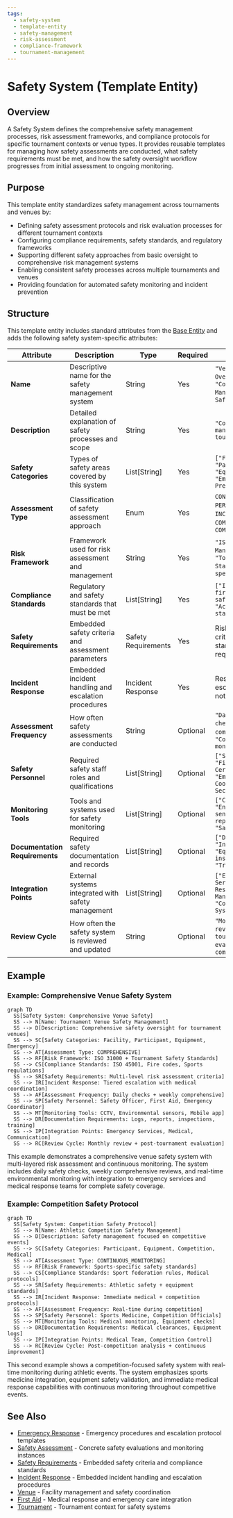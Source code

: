 ```yaml
---
tags:
  - safety-system
  - template-entity
  - safety-management
  - risk-assessment
  - compliance-framework
  - tournament-management
---
```


# Safety System (Template Entity)

## Overview

A Safety System defines the comprehensive safety management processes, risk assessment frameworks, and compliance
protocols for specific tournament contexts or venue types. It provides reusable templates for managing how safety
assessments are conducted, what safety requirements must be met, and how the safety oversight workflow progresses
from initial assessment to ongoing monitoring.

## Purpose

This template entity standardizes safety management across tournaments and venues by:

- Defining safety assessment protocols and risk evaluation processes for different tournament contexts
- Configuring compliance requirements, safety standards, and regulatory frameworks
- Supporting different safety approaches from basic oversight to comprehensive risk management systems
- Enabling consistent safety processes across multiple tournaments and venues
- Providing foundation for automated safety monitoring and incident prevention

## Structure

This template entity includes standard attributes from the [Base Entity](../foundation/base_entity.md)
and adds the following safety system-specific attributes:

| Attribute | Description | Type | Required | Notes / Example |
|-----------|-------------|------|----------|-----------------|
| **Name** | Descriptive name for the safety management system | String | Yes | `"Venue Safety Oversight"`, `"Competition Safety Management"`, `"Event Safety Protocol"` |
| **Description** | Detailed explanation of safety processes and scope | String | Yes | `"Comprehensive safety management for indoor tournament venues"` |
| **Safety Categories** | Types of safety areas covered by this system | List[String] | Yes | `["Facility Safety", "Participant Safety", "Equipment Safety", "Emergency Preparedness"]` |
| **Assessment Type** | Classification of safety assessment approach | Enum | Yes | `CONTINUOUS_MONITORING`, `PERIODIC_REVIEW`, `INCIDENT_BASED`, `COMPLIANCE_AUDIT`, `COMPREHENSIVE` |
| **Risk Framework** | Framework used for risk assessment and management | String | Yes | `"ISO 31000 Risk Management"`, `"Tournament Safety Standards"`, `"Venue-specific protocols"` |
| **Compliance Standards** | Regulatory and safety standards that must be met | List[String] | Yes | `["ISO 45001", "Local fire codes", "Sports safety regulations", "Accessibility standards"]` |
| **Safety Requirements** | Embedded safety criteria and assessment parameters | Safety Requirements | Yes | Risk assessment criteria, safety standards, compliance requirements |
| **Incident Response** | Embedded incident handling and escalation procedures | Incident Response | Yes | Response protocols, escalation rules, notification procedures |
| **Assessment Frequency** | How often safety assessments are conducted | String | Optional | `"Daily pre-event checks"`, `"Weekly comprehensive review"`, `"Continuous monitoring"` |
| **Safety Personnel** | Required safety staff roles and qualifications | List[String] | Optional | `["Safety Officer", "First Aid Certified", "Emergency Coordinator", "Venue Security"]` |
| **Monitoring Tools** | Tools and systems used for safety monitoring | List[String] | Optional | `["CCTV systems", "Environmental sensors", "Incident reporting app", "Safety checklists"]` |
| **Documentation Requirements** | Required safety documentation and records | List[String] | Optional | `["Daily safety logs", "Incident reports", "Equipment inspections", "Training records"]` |
| **Integration Points** | External systems integrated with safety management | List[String] | Optional | `["Emergency Services", "Medical Response", "Venue Management", "Communication Systems"]` |
| **Review Cycle** | How often the safety system is reviewed and updated | String | Optional | `"Monthly system review"`, `"Post-tournament evaluation"`, `"Annual compliance audit"` |

## Example

### Example: Comprehensive Venue Safety System

```mermaid
graph TD
  SS[Safety System: Comprehensive Venue Safety]
  SS --> N[Name: Tournament Venue Safety Management]
  SS --> D[Description: Comprehensive safety oversight for tournament venues]
  SS --> SC[Safety Categories: Facility, Participant, Equipment, Emergency]
  SS --> AT[Assessment Type: COMPREHENSIVE]
  SS --> RF[Risk Framework: ISO 31000 + Tournament Safety Standards]
  SS --> CS[Compliance Standards: ISO 45001, Fire codes, Sports regulations]
  SS --> SR[Safety Requirements: Multi-level risk assessment criteria]
  SS --> IR[Incident Response: Tiered escalation with medical coordination]
  SS --> AF[Assessment Frequency: Daily checks + weekly comprehensive]
  SS --> SP[Safety Personnel: Safety Officer, First Aid, Emergency Coordinator]
  SS --> MT[Monitoring Tools: CCTV, Environmental sensors, Mobile app]
  SS --> DR[Documentation Requirements: Logs, reports, inspections, training]
  SS --> IP[Integration Points: Emergency Services, Medical, Communication]
  SS --> RC[Review Cycle: Monthly review + post-tournament evaluation]
```

This example demonstrates a comprehensive venue safety system with multi-layered risk assessment and continuous
monitoring. The system includes daily safety checks, weekly comprehensive reviews, and real-time environmental
monitoring with integration to emergency services and medical response teams for complete safety coverage.

### Example: Competition Safety Protocol

```mermaid
graph TD
  SS[Safety System: Competition Safety Protocol]
  SS --> N[Name: Athletic Competition Safety Management]
  SS --> D[Description: Safety management focused on competitive events]
  SS --> SC[Safety Categories: Participant, Equipment, Competition, Medical]
  SS --> AT[Assessment Type: CONTINUOUS_MONITORING]
  SS --> RF[Risk Framework: Sports-specific safety standards]
  SS --> CS[Compliance Standards: Sport federation rules, Medical protocols]
  SS --> SR[Safety Requirements: Athletic safety + equipment standards]
  SS --> IR[Incident Response: Immediate medical + competition protocols]
  SS --> AF[Assessment Frequency: Real-time during competition]
  SS --> SP[Safety Personnel: Sports Medicine, Competition Officials]
  SS --> MT[Monitoring Tools: Medical monitoring, Equipment checks]
  SS --> DR[Documentation Requirements: Medical clearances, Equipment logs]
  SS --> IP[Integration Points: Medical Team, Competition Control]
  SS --> RC[Review Cycle: Post-competition analysis + continuous improvement]
```

This second example shows a competition-focused safety system with real-time monitoring during athletic events.
The system emphasizes sports medicine integration, equipment safety validation, and immediate medical response
capabilities with continuous monitoring throughout competitive events.

## See Also

- [Emergency Response](./response.md) - Emergency procedures and escalation protocol templates
- [Safety Assessment](./safety.md) - Concrete safety evaluations and monitoring instances
- [Safety Requirements](./requirements.md) - Embedded safety criteria and compliance standards
- [Incident Response](./incident.md) - Embedded incident handling and escalation procedures
- [Venue](../venue/README.md) - Facility management and safety coordination
- [First Aid](../first_aid/README.md) - Medical response and emergency care integration
- [Tournament](../tournament/tournament.md) - Tournament context for safety systems
